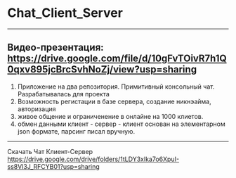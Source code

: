 # Chat_Сlient_Server
----------------
Видео-презентация: https://drive.google.com/file/d/10gFvTOivR7h1Q0qxv895jcBrcSvhNoZj/view?usp=sharing
--------------
1) Приложение на два репозитория. Примитивный консольный чат. Разрабатывалась для проекта
2) Возможность регистации в базе сервера, создание никнэайма, авторизация
3) живое общение и ограниченение в онлайне на 1000 клиетов.
4) обмен данными клиент - сервер - клиент основан на элементарном json формате, парсинг писал вручную.
---------------
Скачать Чат Клиент-Сервер https://drive.google.com/drive/folders/1tLDY3xIka7o6XpuI-ss8Vl3J_RFCYB01?usp=sharing
